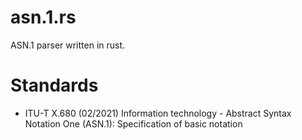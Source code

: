 # asn.1.rs

ASN.1 parser written in rust.

# Standards
- ITU-T X.680 (02/2021) Information technology - Abstract Syntax Notation One (ASN.1): Specification of basic notation